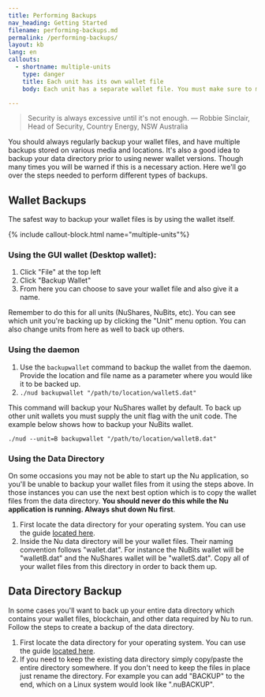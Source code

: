 ```yaml
---
title: Performing Backups
nav_heading: Getting Started
filename: performing-backups.md
permalink: /performing-backups/
layout: kb
lang: en
callouts:
  - shortname: multiple-units
    type: danger
    title: Each unit has its own wallet file
    body: Each unit has a separate wallet file. You must make sure to make separate backups for each unit. If you only backup your NuBits wallet, then you must still back up your NuShares wallet.

---
```


> Security is always excessive until it's not enough.
>               — Robbie Sinclair, Head of Security, Country Energy, NSW Australia

You should always regularly backup your wallet files, and have multiple backups stored on various media and locations. It's also a good idea to backup your data directory prior to using newer wallet versions. Though many times you will be warned if this is a necessary action. Here we'll go over the steps needed to perform different types of backups.

## Wallet Backups

The safest way to backup your wallet files is by using the wallet itself.

{% include callout-block.html name="multiple-units"%}

### Using the GUI wallet (Desktop wallet):

 1. Click "File" at the top left
 1. Click "Backup Wallet"
 1. From here you can choose to save your wallet file and also give it a name.
 
 Remember to do this for all units (NuShares, NuBits, etc). You can see which unit you're backing up by clicking the "Unit" menu option. You can also change units from here as well to back up others.

### Using the daemon

 1. Use the `backupwallet` command to backup the wallet from the daemon. Provide the location and file name as a parameter where you would like it to be backed up.
 1. `./nud backupwallet "/path/to/location/walletS.dat"`
 
 This command will backup your NuShares wallet by default. To back up other unit wallets you must supply the unit flag with the unit code. The example below shows how to backup your NuBits wallet.
 
 `./nud --unit=B backupwallet "/path/to/location/walletB.dat"`
 

### Using the Data Directory
 
 On some occasions you may not be able to start up the Nu application, so you'll be unable to backup your wallet files from it using the steps above. In those instances you can use the next best option which is to copy the wallet files from the data directory. **You should never do this while the Nu application is running. Always shut down Nu first**.
 
 1. First locate the data directory for your operating system. You can use the guide [located here](https://docs.nubits.com/creating-conf-file/#find-the-nu-data-directory).
 1. Inside the Nu data directory will be your wallet files. Their naming convention follows "wallet<unit>.dat". For instance the NuBits wallet will be "walletB.dat" and the NuShares wallet will be "walletS.dat". Copy all of your wallet files from this directory in order to back them up.  

## Data Directory Backup
 
 In some cases you'll want to back up your entire data directory which contains your wallet files, blockchain, and other data required by Nu to run. Follow the steps to create a backup of the data directory.
 
  1. First locate the data directory for your operating system.  You can use the guide [located here](https://docs.nubits.com/creating-conf-file/#find-the-nu-data-directory).
  1. If you need to keep the existing data directory simply copy/paste the entire directory somewhere. If you don't need to keep the files in place just rename the directory. For example you can add "BACKUP" to the end, which on a Linux system would look like ".nuBACKUP".
